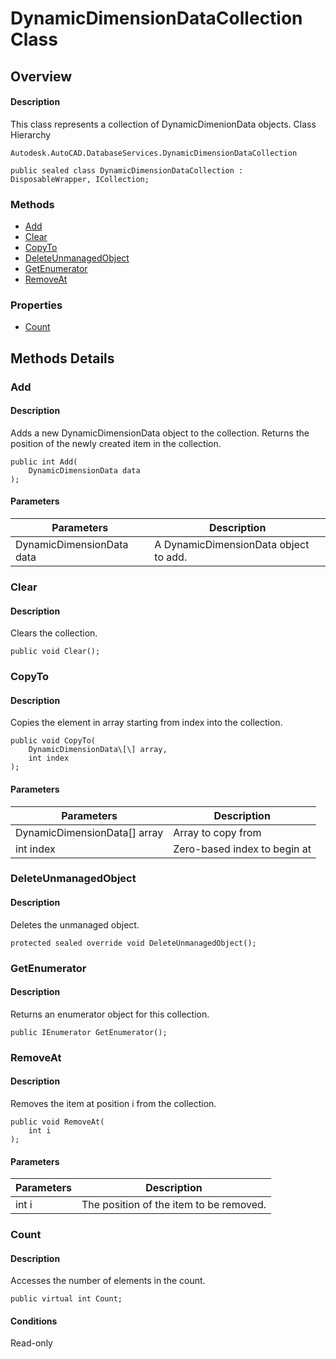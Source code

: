 # DynamicDimensionDataCollection Class

## Overview

#### Description
This class represents a collection of DynamicDimenionData objects.
Class Hierarchy
```text
Autodesk.AutoCAD.DatabaseServices.DynamicDimensionDataCollection
```

```text
public sealed class DynamicDimensionDataCollection : DisposableWrapper, ICollection;
```

### Methods

- [Add](#add)
- [Clear](#clear)
- [CopyTo](#copyto)
- [DeleteUnmanagedObject](#deleteunmanagedobject)
- [GetEnumerator](#getenumerator)
- [RemoveAt](#removeat)

### Properties

- [Count](#count)


## Methods Details

### Add

#### Description
Adds a new DynamicDimensionData object to the collection. 
Returns the position of the newly created item in the collection.
```text
public int Add(
    DynamicDimensionData data
);
```

#### Parameters

| Parameters | Description |
| --- | --- |
| DynamicDimensionData data | A DynamicDimensionData object to add. |

### Clear

#### Description
Clears the collection.
```text
public void Clear();
```

### CopyTo

#### Description
Copies the element in array starting from index into the collection.
```text
public void CopyTo(
    DynamicDimensionData\[\] array, 
    int index
);
```

#### Parameters

| Parameters | Description |
| --- | --- |
| DynamicDimensionData[] array | Array to copy from |
| int index | Zero-based index to begin at |

### DeleteUnmanagedObject

#### Description
Deletes the unmanaged object.
```text
protected sealed override void DeleteUnmanagedObject();
```

### GetEnumerator

#### Description
Returns an enumerator object for this collection.
```text
public IEnumerator GetEnumerator();
```

### RemoveAt

#### Description
Removes the item at position i from the collection.
```text
public void RemoveAt(
    int i
);
```

#### Parameters

| Parameters | Description |
| --- | --- |
| int i | The position of the item to be removed. |

### Count

#### Description
Accesses the number of elements in the count.
```text
public virtual int Count;
```

#### Conditions
Read-only